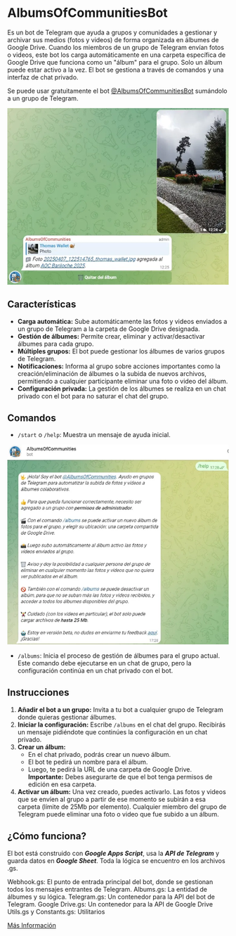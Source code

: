 # AlbumsOfCommunitiesBot

Es un bot de Telegram que ayuda a grupos y comunidades a gestionar y archivar sus medios (fotos y videos) de forma organizada en álbumes de Google Drive. Cuando los miembros de un grupo de Telegram envían fotos o videos, este bot los carga automáticamente en una carpeta específica de Google Drive que funciona como un "álbum" para el grupo. Solo un álbum puede estar activo a la vez. El bot se gestiona a través de comandos y una interfaz de chat privado.   

Se puede usar gratuitamente el bot [@AlbumsOfCommunitiesBot](http://t.me/AlbumsOfCommunitiesBot) sumándolo a un grupo de Telegram.

![Foto](/images/Foto.webp)

## Características

-   **Carga automática:** Sube automáticamente las fotos y videos enviados a un grupo de Telegram a la carpeta de Google Drive designada.
-   **Gestión de álbumes:** Permite crear, eliminar y activar/desactivar álbumes para cada grupo.
-   **Múltiples grupos:** El bot puede gestionar los álbumes de varios grupos de Telegram.
-   **Notificaciones:** Informa al grupo sobre acciones importantes como la creación/eliminación de álbumes o la subida de nuevos archivos, permitiendo a cualquier participante eliminar una foto o video del álbum.
-   **Configuración privada:** La gestión de los álbumes se realiza en un chat privado con el bot para no saturar el chat del grupo.

## Comandos

-   `/start` o `/help`: Muestra un mensaje de ayuda inicial.

![Help](/images/Help.webp)

-   `/albums`: Inicia el proceso de gestión de álbumes para el grupo actual. Este comando debe ejecutarse en un chat de grupo, pero la configuración continúa en un chat privado con el bot.

## Instrucciones

1.  **Añadir el bot a un grupo:** Invita a tu bot a cualquier grupo de Telegram donde quieras gestionar álbumes.
2.  **Iniciar la configuración:** Escribe `/albums` en el chat del grupo. Recibirás un mensaje pidiéndote que continúes la configuración en un chat privado.
3.  **Crear un álbum:**
    -   En el chat privado, podrás crear un nuevo álbum.
    -   El bot te pedirá un nombre para el álbum.
    -   Luego, te pedirá la URL de una carpeta de Google Drive. **Importante:** Debes asegurarte de que el bot tenga permisos de edición en esa carpeta.
4.  **Activar un álbum:** Una vez creado, puedes activarlo. Las fotos y videos que se envíen al grupo a partir de ese momento se subirán a esa carpeta (límite de 25Mb por elemento). Cualquier miembro del grupo de Telegram puede eliminar una foto o video que fue subido a un álbum.

## ¿Cómo funciona?
El bot está construido con _**Google Apps Script**_, usa la _**API de Telegram**_ y guarda datos en _**Google Sheet**_. Toda la lógica se encuentro en los archivos .gs.  

Webhook.gs: El punto de entrada principal del bot, donde se gestionan todos los mensajes entrantes de Telegram.
Albums.gs: La entidad de álbumes y su lógica. 
Telegram.gs: Un contenedor para la API del bot de Telegram.
Google Drive.gs: Un contenedor para la API de Google Drive
Utils.gs y Constants.gs: Utilitarios  

[Más Información](https://thomaswallet.substack.com/publish/post/160280277)
